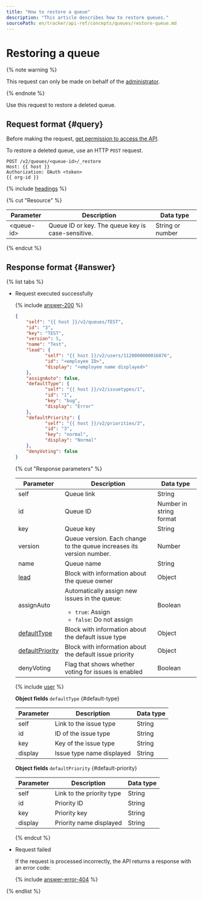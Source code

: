 ```yaml
---
title: "How to restore a queue"
description: "This article describes how to restore queues."
sourcePath: en/tracker/api-ref/concepts/queues/restore-queue.md
---
```


# Restoring a queue

{% note warning %}

This request can only be made on behalf of the [administrator](../../role-model.md).

{% endnote %}

Use this request to restore a deleted queue.

## Request format {#query}

Before making the request, [get permission to access the API](../access.md).

To restore a deleted queue, use an HTTP `POST` request.

```
POST /v2/queues/<queue-id>/_restore
Host: {{ host }}
Authorization: OAuth <token>
{{ org-id }}
```

{% include [headings](../../../_includes/tracker/api/headings.md) %}

{% cut "Resource" %}

| Parameter | Description | Data type |
| ----- | ----- | ----- |
| \<queue-id\> | Queue ID or key. The queue key is case-sensitive. | String or number |

{% endcut %}

## Response format {#answer}

{% list tabs %}

- Request executed successfully

   {% include [answer-200](../../../_includes/tracker/api/answer-200.md) %}

   ```json
   {
       "self": "{{ host }}/v2/queues/TEST",
       "id": "3",
       "key": "TEST",
       "version": 5,
       "name": "Test",
       "lead": {
              "self": "{{ host }}/v2/users/1120000000016876",
              "id": "<employee ID>",
              "display": "<employee name displayed>"
       },
       "assignAuto": false,
       "defaultType": {
              "self": "{{ host }}/v2/issuetypes/1",
              "id": "1",
              "key": "bug",
              "display": "Error"
       },
       "defaultPriority": {
              "self": "{{ host }}/v2/priorities/3",
              "id": "3",
              "key": "normal",
              "display": "Normal"
       },
       "denyVoting": false
   }
   ```

   {% cut "Response parameters" %}

   | Parameter | Description | Data type |
   ----- | ----- | -----
   | self | Queue link | String |
   | id | Queue ID | Number in string format |
   | key | Queue key | String |
   | version | Queue version. Each change to the queue increases its version number. | Number |
   | name | Queue name | String |
   | [lead](#lead) | Block with information about the queue owner | Object |
   | assignAuto | Automatically assign new issues in the queue:<ul><li>`true`: Assign</li><li>`false`: Do not assign</li></ul> | Boolean |
   | [defaultType](#default-type) | Block with information about the default issue type | Object |
   | [defaultPriority](#default-priority) | Block with information about the default issue priority | Object |
   | denyVoting | Flag that shows whether voting for issues is enabled | Boolean |

   {% include [user](../../../_includes/tracker/api/user.md) %}

    **Object fields** `defaultType` {#default-type}

   | Parameter | Description | Data type |
   -------- | -------- | ----------
   | self | Link to the issue type | String |
   | id | ID of the issue type | String |
   | key | Key of the issue type | String |
   | display | Issue type name displayed | String |

    **Object fields** `defaultPriority` {#default-priority}

   | Parameter | Description | Data type |
   -------- | -------- | ----------
   | self | Link to the priority type | String |
   | id | Priority ID | String |
   | key | Priority key | String |
   | display | Priority name displayed | String |

   {% endcut %}

- Request failed

   If the request is processed incorrectly, the API returns a response with an error code:

   {% include [answer-error-404](../../../_includes/tracker/api/answer-error-404.md) %}

{% endlist %}
